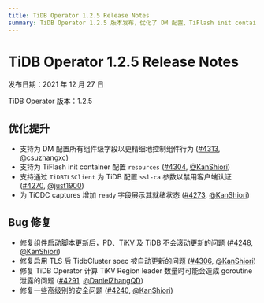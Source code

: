 ```yaml
---
title: TiDB Operator 1.2.5 Release Notes
summary: TiDB Operator 1.2.5 版本发布，优化了 DM 配置、TiFlash init container 资源配置和 TiDB TLS 客户端认证参数配置。修复了组件启动脚本更新后的滚动更新问题、启用 TLS 后 TidbCluster spec 自动更新问题、TiKV Region leader 数量计算可能导致 goroutine 泄露的问题和一些高级别的安全问题。
---
```


# TiDB Operator 1.2.5 Release Notes

发布日期：2021 年 12 月 27 日

TiDB Operator 版本：1.2.5

## 优化提升

- 支持为 DM 配置所有组件级字段以更精细地控制组件行为 ([#4313](https://github.com/pingcap/tidb-operator/pull/4313), [@csuzhangxc](https://github.com/csuzhangxc))
- 支持为 TiFlash init container 配置 `resources` ([#4304](https://github.com/pingcap/tidb-operator/pull/4304), [@KanShiori](https://github.com/KanShiori))
- 支持通过 `TiDBTLSClient` 为 TiDB 配置 `ssl-ca` 参数以禁用客户端认证 ([#4270](https://github.com/pingcap/tidb-operator/pull/4270), [@just1900](https://github.com/just1900))
- 为 TiCDC captures 增加 `ready` 字段展示其就绪状态 ([#4273](https://github.com/pingcap/tidb-operator/pull/4273), [@KanShiori](https://github.com/KanShiori))

## Bug 修复

- 修复组件启动脚本更新后，PD、TiKV 及 TiDB 不会滚动更新的问题 ([#4248](https://github.com/pingcap/tidb-operator/pull/4248), [@KanShiori](https://github.com/KanShiori))
- 修复启用 TLS 后 TidbCluster spec 被自动更新的问题 ([#4306](https://github.com/pingcap/tidb-operator/pull/4306), [@KanShiori](https://github.com/KanShiori))
- 修复 TiDB Operator 计算 TiKV Region leader 数量时可能会造成 goroutine 泄露的问题 ([#4291](https://github.com/pingcap/tidb-operator/pull/4291), [@DanielZhangQD](https://github.com/DanielZhangQD))
- 修复一些高级别的安全问题 ([#4240](https://github.com/pingcap/tidb-operator/pull/4240), [@KanShiori](https://github.com/KanShiori))
